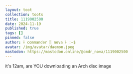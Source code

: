 ```yaml
---
layout: toot
collection: toots
title: 1119002500
date: 2024-11-19
published: true
tags: []
pinned: false
author: ⸸ commander ░ nova ⸸ :~$
avatar: /img/avatar/daemon.jpeg
mastodon: https://mastodon.online/@cmdr_nova/1119002500
---
```


it's 12am, are YOU downloading an Arch disc image
